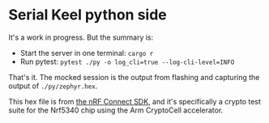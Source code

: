 # Serial Keel python side

It's a work in progress.
But the summary is:

- Start the server in one terminal: `cargo r`
- Run pytest: `pytest ./py -o log_cli=true --log-cli-level=INFO`

That's it.
The mocked session is the output from flashing and capturing the output of `./py/zephyr.hex`.

This hex file is from [the nRF Connect SDK](https://github.com/nrfconnect/sdk-nrf/tree/main/tests/crypto), and it's specifically a crypto test suite for the Nrf5340 chip using the Arm CryptoCell accelerator.
